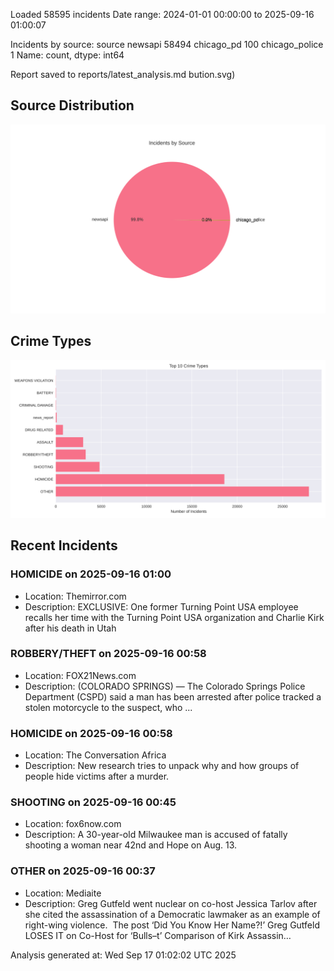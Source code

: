 
Loaded 58595 incidents
Date range: 2024-01-01 00:00:00 to 2025-09-16 01:00:07

Incidents by source:
source
newsapi           58494
chicago_pd          100
chicago_police        1
Name: count, dtype: int64

Report saved to reports/latest_analysis.md
bution.svg)

## Source Distribution
![Source Distribution](images/source_distribution.svg)

## Crime Types
![Crime Types](images/crime_types.svg)

## Recent Incidents

### HOMICIDE on 2025-09-16 01:00
- Location: Themirror.com
- Description: EXCLUSIVE: One former Turning Point USA employee recalls her time with the Turning Point USA organization and Charlie Kirk after his death in Utah


### ROBBERY/THEFT on 2025-09-16 00:58
- Location: FOX21News.com
- Description: (COLORADO SPRINGS) — The Colorado Springs Police Department (CSPD) said a man has been arrested after police tracked a stolen motorcycle to the suspect, who ...


### HOMICIDE on 2025-09-16 00:58
- Location: The Conversation Africa
- Description: New research tries to unpack why and how groups of people hide victims after a murder.


### SHOOTING on 2025-09-16 00:45
- Location: fox6now.com
- Description: A 30-year-old Milwaukee man is accused of fatally shooting a woman near 42nd and Hope on Aug. 13.


### OTHER on 2025-09-16 00:37
- Location: Mediaite
- Description: Greg Gutfeld went nuclear on co-host Jessica Tarlov after she cited the assassination of a Democratic lawmaker as an example of right-wing violence. 
The post ‘Did You Know Her Name?!’ Greg Gutfeld LOSES IT on Co-Host for ‘Bulls–t’ Comparison of Kirk Assassin…

Analysis generated at: Wed Sep 17 01:02:02 UTC 2025
